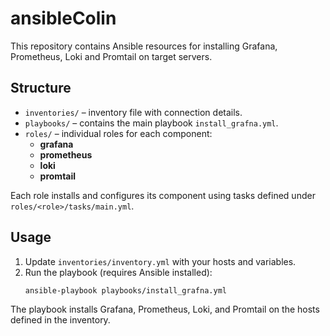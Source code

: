 # ansibleColin

This repository contains Ansible resources for installing Grafana, Prometheus, Loki and Promtail on target servers.

## Structure

- `inventories/` – inventory file with connection details.
- `playbooks/` – contains the main playbook `install_grafna.yml`.
- `roles/` – individual roles for each component:
  - **grafana**
  - **prometheus**
  - **loki**
  - **promtail**

Each role installs and configures its component using tasks defined under `roles/<role>/tasks/main.yml`.

## Usage

1. Update `inventories/inventory.yml` with your hosts and variables.
2. Run the playbook (requires Ansible installed):
   ```bash
   ansible-playbook playbooks/install_grafna.yml
   ```

The playbook installs Grafana, Prometheus, Loki, and Promtail on the hosts defined in the inventory.
